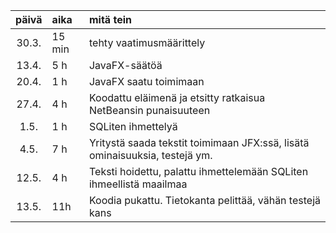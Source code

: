 | päivä | aika | mitä tein  |
| :----:|:-----| :-----|
| 30.3. | 15 min   | tehty vaatimusmäärittely |
| 13.4. | 5 h | JavaFX-säätöä |
| 20.4. | 1 h | JavaFX saatu toimimaan |
| 27.4. | 4 h | Koodattu eläimenä ja etsitty ratkaisua NetBeansin punaisuuteen |
| 1.5. | 1 h | SQLiten ihmettelyä |
| 4.5. | 7 h | Yritystä saada tekstit toimimaan JFX:ssä, lisätä ominaisuuksia, testejä ym. |
| 12.5. | 4 h | Teksti hoidettu, palattu ihmettelemään SQLiten ihmeellistä maailmaa |
| 13.5. | 11h | Koodia pukattu. Tietokanta pelittää, vähän testejä kans |
